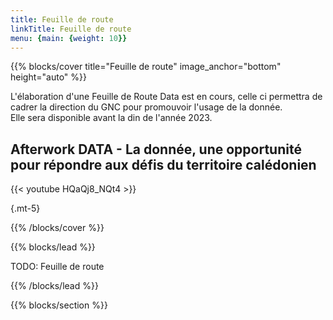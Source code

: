 ```yaml
---
title: Feuille de route
linkTitle: Feuille de route
menu: {main: {weight: 10}}
---
```


{{% blocks/cover title="Feuille de route" image_anchor="bottom" height="auto" %}}

L'élaboration d'une Feuille de Route Data est en cours, celle ci permettra de cadrer la direction du GNC pour promouvoir l'usage de la donnée.  
Elle sera disponible avant la din de l'année 2023.

## Afterwork DATA - La donnée, une opportunité pour répondre aux défis du territoire calédonien
{{< youtube HQaQj8_NQt4 >}}

{.mt-5}

{{% /blocks/cover %}}

{{% blocks/lead %}}

TODO: Feuille de route

{{% /blocks/lead %}}

{{% blocks/section %}}

<!-- # This is another section
{.text-center}

{{% /blocks/section %}}

{{% blocks/section %}}

# This is another section
{.text-center}

{{% /blocks/section %}} -->